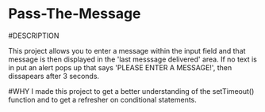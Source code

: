 # Pass-The-Message

#DESCRIPTION

This project allows you to enter a message within the input field and that message is then displayed in the 'last messsage delivered' area. If no text is in put an alert pops up that says 'PLEASE ENTER A MESSAGE!', then dissapears after 3 seconds. 

#WHY
I made this project to get a better understanding of the setTimeout() function and to get a refresher on conditional statements.


